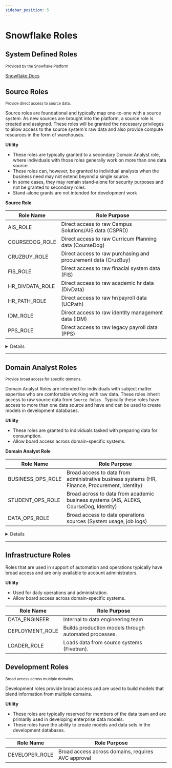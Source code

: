 ```yaml
---
sidebar_position: 5
---
```


# Snowflake Roles


## System Defined Roles
<sup> Provided by the Snowflake Platform </sup>

[Snowflake Docs](https://docs.snowflake.com/en/user-guide/security-access-control-overview.html#system-defined-roles)


## Source Roles
<sup> Provide direct access to source data. </sup>

Source roles are foundational and typically map one-to-one with a source system. As new sources are brought into the platform, a source role is created and assigned.  These roles will be granted the necessary privileges to allow access to the source system's raw data and also provide compute resources in the form of warehouses.

**Utility**

- These roles are typically granted to a secondary Domain Analyst role, where individuals with those roles generally work on more than one data source.
- These roles can, however, be granted to individual analysts when the business need may not extend beyond a single source.
- In some cases, they may remain stand-alone for security purposes and not be granted to secondary roles.
- Stand-alone grants are not intended for development work 

**Source Role**

| Role Name | Role Purpose |
| --- | --- |
| AIS_ROLE | Direct access to raw Campus Solutions/AIS data (CSPRD) |
| COURSEDOG_ROLE | Direct access to raw Curricum Planning data (CourseDog) |
| CRUZBUY_ROLE | Direct access to raw purchasing and procurement data (CruzBuy) |
| FIS_ROLE | Direct access to raw finacial system data (FIS) |
| HR_DIVDATA_ROLE | Direct access to raw academic hr  data (DivData) |
| HR_PATH_ROLE | Direct access to raw hr/payroll  data (UCPath) |
| IDM_ROLE | Direct access to raw identity management data (IDM) |
| PPS_ROLE | Direct access to raw legacy payroll data (PPS) |


<details>

<sup>required privledges</sup>

```
use role securityadmin;

grant usage on database <database_name> to role <source_role>;
grant usage on schema <database_name>.<schema_name> to role <source_role>;
grant select on all tables in schema <database_name>.<schema_name> to role <source_role>;
grant select on future tables in schema <database_name>.<schema_name> to role <source_role>;

```

**Compute Resouces**

<sup> At this time shared compute will be used in favor of keeping things simple.  Eventually a cost model could be developed and measured based on consumption </sup>

<sup>required privledges</sup>

```
use role securityadmin;
grant operate on warehouse <warehouse_name> to role <source_role>;
grant usage on warehouse <warehouse_name> to role <source_role>;

```




</details>

***


## Domain Analyst Roles

<sup> Provide broad access for specific domains. </sup>

Domain Analyst Roles are intended for individuals with subject matter expertise who are comfortable working with raw data. These roles inherit access to raw source data from `Source Roles.` Typically these roles have access to more than one data source and have and can be used to create models in development databases.

**Utility**

- These roles are granted to individuals tasked with preparing data for consumption. 
- Allow board access across domain-specific systems. 

**Domain Analyst Role**

| Role Name | Role Purpose |
| --- | --- |
| BUSINESS_OPS_ROLE | Broad access to data from administrative business systems (HR, Finance, Procurement, Identity) |
| STUDENT_OPS_ROLE | Broad across to data from academic business systems (AIS, ALEKS, CourseDog, Identity) |
| DATA_OPS_ROLE | Broad access to data operations sources (System usage, job logs) |

<details>


<sup>required privledges</sup>

```
use role securityadmin;
grant usage on database <development_database> to role <domain_analyst_role>;
grant create schema on database <development_database> to role <domain_analyst_role>;
```



</details>

***


## Infrastructure Roles

Roles that are used in support of automation and operations typically have broad access and are only available to account administrators.

**Utility**

- Used for daily operations and administration.
- Allow board access across domain-specific systems. 


| Role Name | Role Purpose |
| --- | --- |
| DATA_ENGINEER | Internal to data engineering team |
| DEPLOYMENT_ROLE | Builds production models through automated processes. |
| LOADER_ROLE | Loads data from source systems (Fivetran). |



## Development Roles
<sup> Broad access across multiple domains. </sup>

Development roles provide broad access and are used to build models that blend information from multiple domains. 

**Utility**

- These roles are typically reserved for members of the data team and are primarily used in developing enterprise data models. 
- These roles have the ability to create models and data sets in the development databases.

| Role Name | Role Purpose |
| --- | --- |
| DEVELOPER_ROLE | Broad access across domains, requires AVC approval|